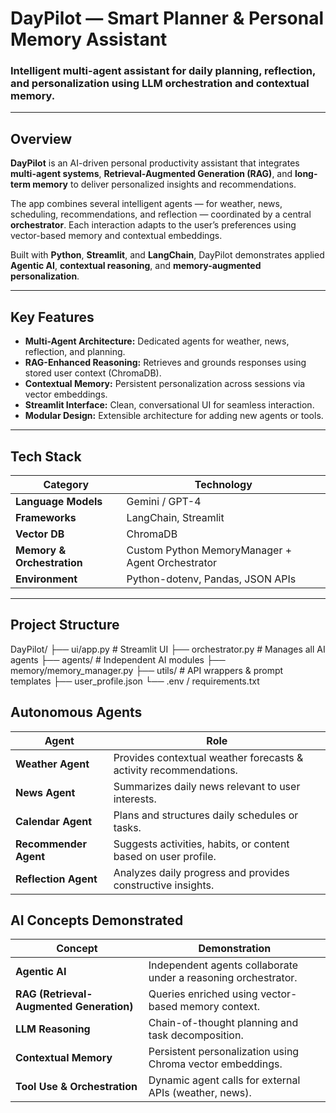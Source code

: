 # DayPilot — Smart Planner & Personal Memory Assistant
### Intelligent multi-agent assistant for daily planning, reflection, and personalization using LLM orchestration and contextual memory.

---

## Overview

**DayPilot** is an AI-driven personal productivity assistant that integrates **multi-agent systems**, **Retrieval-Augmented Generation (RAG)**, and **long-term memory** to deliver personalized insights and recommendations.

The app combines several intelligent agents — for weather, news, scheduling, recommendations, and reflection — coordinated by a central **orchestrator**. Each interaction adapts to the user’s preferences using vector-based memory and contextual embeddings.

Built with **Python**, **Streamlit**, and **LangChain**, DayPilot demonstrates applied **Agentic AI**, **contextual reasoning**, and **memory-augmented personalization**.

---

## Key Features

- **Multi-Agent Architecture:** Dedicated agents for weather, news, reflection, and planning.  
- **RAG-Enhanced Reasoning:** Retrieves and grounds responses using stored user context (ChromaDB).  
- **Contextual Memory:** Persistent personalization across sessions via vector embeddings.  
- **Streamlit Interface:** Clean, conversational UI for seamless interaction.  
- **Modular Design:** Extensible architecture for adding new agents or tools.

---

## Tech Stack

| Category | Technology |
|-----------|-------------|
| **Language Models** | Gemini / GPT-4 |
| **Frameworks** | LangChain, Streamlit |
| **Vector DB** | ChromaDB |
| **Memory & Orchestration** | Custom Python MemoryManager + Agent Orchestrator |
| **Environment** | Python-dotenv, Pandas, JSON APIs |

---

## Project Structure
DayPilot/
├── ui/app.py # Streamlit UI
├── orchestrator.py # Manages all AI agents
├── agents/ # Independent AI modules
├── memory/memory_manager.py
├── utils/ # API wrappers & prompt templates
├── user_profile.json
└── .env / requirements.txt

## Autonomous Agents
| Agent | Role |
|-------|------|
| **Weather Agent** | Provides contextual weather forecasts & activity recommendations. |
| **News Agent** | Summarizes daily news relevant to user interests. |
| **Calendar Agent** | Plans and structures daily schedules or tasks. |
| **Recommender Agent** | Suggests activities, habits, or content based on user profile. |
| **Reflection Agent** | Analyzes daily progress and provides constructive insights. |

## AI Concepts Demonstrated

| Concept | Demonstration |
|----------|----------------|
| **Agentic AI** | Independent agents collaborate under a reasoning orchestrator. |
| **RAG (Retrieval-Augmented Generation)** | Queries enriched using vector-based memory context. |
| **LLM Reasoning** | Chain-of-thought planning and task decomposition. |
| **Contextual Memory** | Persistent personalization using Chroma vector embeddings. |
| **Tool Use & Orchestration** | Dynamic agent calls for external APIs (weather, news). |

